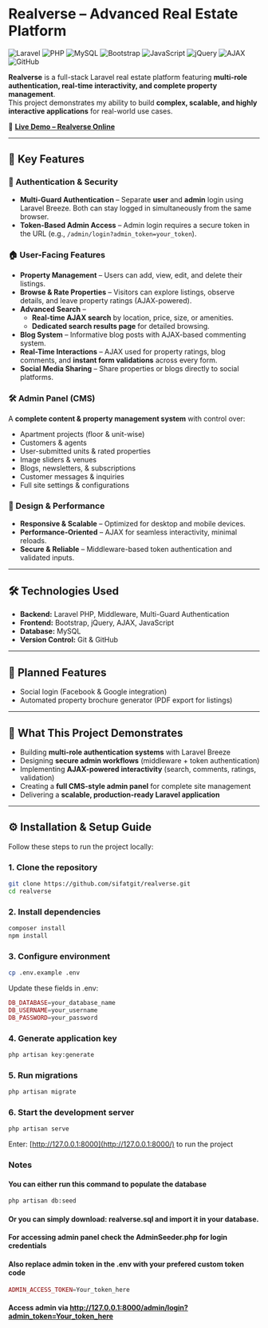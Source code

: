 # Realverse – Advanced Real Estate Platform  

![Laravel](https://img.shields.io/badge/Laravel-FF2D20?style=for-the-badge&logo=laravel&logoColor=white)
![PHP](https://img.shields.io/badge/PHP-777BB4?style=for-the-badge&logo=php&logoColor=white)
![MySQL](https://img.shields.io/badge/MySQL-4479A1?style=for-the-badge&logo=mysql&logoColor=white)
![Bootstrap](https://img.shields.io/badge/Bootstrap-7952B3?style=for-the-badge&logo=bootstrap&logoColor=white)
![JavaScript](https://img.shields.io/badge/JavaScript-F7DF1E?style=for-the-badge&logo=javascript&logoColor=black)
![jQuery](https://img.shields.io/badge/jQuery-0769AD?style=for-the-badge&logo=jquery&logoColor=white)
![AJAX](https://img.shields.io/badge/AJAX-005A9C?style=for-the-badge)
![GitHub](https://img.shields.io/badge/GitHub-181717?style=for-the-badge&logo=github&logoColor=white)

**Realverse** is a full-stack Laravel real estate platform featuring **multi-role authentication, real-time interactivity, and complete property management**.  
This project demonstrates my ability to build **complex, scalable, and highly interactive applications** for real-world use cases.  

🚀 **[Live Demo – Realverse Online](https://realverse.online)**  

---

## 🌟 Key Features  

### 🔑 Authentication & Security  
- **Multi-Guard Authentication** – Separate **user** and **admin** login using Laravel Breeze. Both can stay logged in simultaneously from the same browser.  
- **Token-Based Admin Access** – Admin login requires a secure token in the URL (e.g., `/admin/login?admin_token=your_token`).  

### 🏠 User-Facing Features  
- **Property Management** – Users can add, view, edit, and delete their listings.  
- **Browse & Rate Properties** – Visitors can explore listings, observe details, and leave property ratings (AJAX-powered).  
- **Advanced Search** –  
  - **Real-time AJAX search** by location, price, size, or amenities.  
  - **Dedicated search results page** for detailed browsing.  
- **Blog System** – Informative blog posts with AJAX-based commenting system.  
- **Real-Time Interactions** – AJAX used for property ratings, blog comments, and **instant form validations** across every form.  
- **Social Media Sharing** – Share properties or blogs directly to social platforms.  

### 🛠️ Admin Panel (CMS)  
A **complete content & property management system** with control over:  
- Apartment projects (floor & unit-wise)  
- Customers & agents  
- User-submitted units & rated properties  
- Image sliders & venues  
- Blogs, newsletters, & subscriptions  
- Customer messages & inquiries  
- Full site settings & configurations  

### 📱 Design & Performance  
- **Responsive & Scalable** – Optimized for desktop and mobile devices.  
- **Performance-Oriented** – AJAX for seamless interactivity, minimal reloads.  
- **Secure & Reliable** – Middleware-based token authentication and validated inputs.  

---

## 🛠️ Technologies Used  

- **Backend:** Laravel PHP, Middleware, Multi-Guard Authentication  
- **Frontend:** Bootstrap, jQuery, AJAX, JavaScript  
- **Database:** MySQL  
- **Version Control:** Git & GitHub  

---

## 🔮 Planned Features  

- Social login (Facebook & Google integration)  
- Automated property brochure generator (PDF export for listings)  

---

## 💼 What This Project Demonstrates  

- Building **multi-role authentication systems** with Laravel Breeze  
- Designing **secure admin workflows** (middleware + token authentication)  
- Implementing **AJAX-powered interactivity** (search, comments, ratings, validation)  
- Creating a **full CMS-style admin panel** for complete site management  
- Delivering a **scalable, production-ready Laravel application**  

---

## ⚙️ Installation & Setup Guide  

Follow these steps to run the project locally:  

### 1. Clone the repository  
```bash
git clone https://github.com/sifatgit/realverse.git
cd realverse
```
### 2. Install dependencies

```bash
composer install
npm install
```
### 3. Configure environment

```bash
cp .env.example .env
```

Update these fields in .env:

```php 
DB_DATABASE=your_database_name  
DB_USERNAME=your_username  
DB_PASSWORD=your_password  
```

### 4. Generate application key

```bash
php artisan key:generate
```

### 5. Run migrations

```bash 
php artisan migrate
```

### 6. Start the development server

```bash 
php artisan serve
```
Enter: [http://127.0.0.1:8000](http://127.0.0.1:8000/) to run the project 

### Notes

#### You can either run this command to populate the database

```bash 
php artisan db:seed
```

#### Or you can simply download: realverse.sql and import it in your database.

#### For accessing admin panel check the AdminSeeder.php for login credentials
#### Also replace admin token in the .env with your prefered custom token code

```php 
ADMIN_ACCESS_TOKEN=Your_token_here
```
#### Access admin via http://127.0.0.1:8000/admin/login?admin_token=Your_token_here

